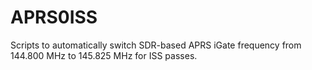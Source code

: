 # APRS0ISS
Scripts to automatically switch SDR-based APRS iGate frequency from 144.800 MHz to 145.825 MHz for ISS passes.
